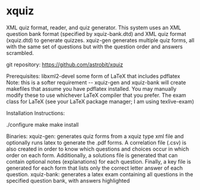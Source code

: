 # xquiz
XML quiz format, reader, and quiz generator.
This system uses an XML question bank format (specified by xquiz-bank.dtd) and XML quiz format (xquiz.dtd) to generate quizzes. xquiz-gen generates multiple quiz forms, all with the same set of questions but with the question order and answers scrambled.

git repository: https://github.com/astrobit/xquiz

Prerequisites:
	libxml2-devel
	some form of LaTeX that includes pdflatex
		Note: this is a softer requirement -- xquiz-gen and xquiz-bank will create makefiles that assume
		you have pdflatex installed. You may manually modify these to use whichever LaTeX compiler that you prefer.
	The exam class for LaTeX (see your LaTeX package manager; I am using texlive-exam)

Installation Instructions:

./configure
make
make install

Binaries:
	xquiz-gen: generates quiz forms from a xquiz type xml file and optionally runs latex to generate the .pdf forms. A correlation file (.csv) is also created in order to know which questions and choices occur in which order on each form. Additionally, a solutions file is generated that can contain optional notes (explanations) for each question. Finally, a key file is generated for each form that lists only the correct letter answer of each question.
	xquiz-bank: generates a latex exam containing all questions in the specified question bank, with answers highlighted


